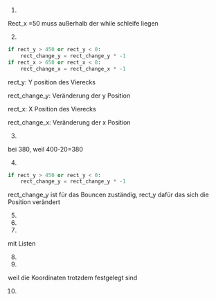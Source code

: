1.
Rect_x =50 muss außerhalb der while schleife liegen

2.
```Python
if rect_y > 450 or rect_y < 0:
    rect_change_y = rect_change_y * -1
if rect_x > 650 or rect_x < 0:
    rect_change_x = rect_change_x * -1
```
rect_y: Y position des Vierecks

rect_change_y: Veränderung der y Position

rect_x: X Position des Vierecks

rect_change_x: Veränderung der x Position

3.
bei 380, weil 400-20=380

4.
```Python
if rect_y > 450 or rect_y < 0:
    rect_change_y = rect_change_y * -1
```
rect_change_y ist für das Bouncen zuständig, rect_y dafür das sich die Position verändert

5.

6.

7.
mit Listen

8.

9.
weil die Koordinaten trotzdem festgelegt sind

10.

